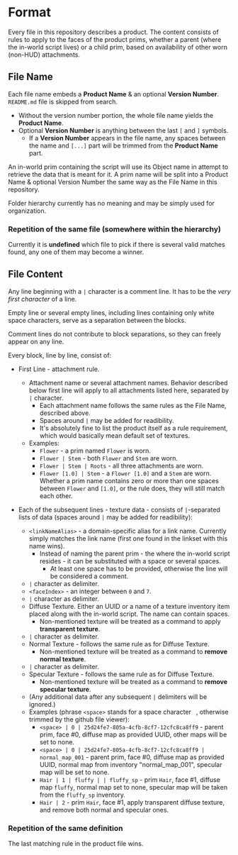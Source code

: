 # Format

Every file in this repository describes a product. The content consists of rules to apply to the faces of the product prims, whether a parent (where the in-world script lives) or a child prim, based on availability of other worn (non-HUD) attachments.

## File Name

Each file name embeds a **Product Name** & an optional **Version Number**. `README.md` file is skipped from search.

* Without the version number portion, the whole file name yields the **Product Name**.
* Optional **Version Number** is anything between the last `[` and `]` symbols.
  * If a **Version Number** appears in the file name, any spaces between the name and `[...]` part will be trimmed from the **Product Name** part.

An in-world prim containing the script will use its Object name in attempt to retrieve the data that is meant for it. A prim name will be split into a Product Name & optional Version Number the same way as the File Name in this repository.

Folder hierarchy currently has no meaning and may be simply used for organization.

### Repetition of the same file (somewhere within the hierarchy)

Currently it is **undefined** which file to pick if there is several valid matches found, any one of them may become a winner.

## File Content

Any line beginning with a `|` character is a comment line. It has to be the _very first character_ of a line.

Empty line or several empty lines, including lines containing only white space characters, serve as a separation between the blocks.

Comment lines do not contribute to block separations, so they can freely appear on any line.

Every block, line by line, consist of:

* First Line - attachment rule.
  * Attachment name or several attachment names. Behavior described below first line will apply to all attachments listed here, separated by `|` character.
    * Each attachment name follows the same rules as the File Name, described above.
    * Spaces around `|` may be added for readibility.
    * It's absolutely fine to list the product itself as a rule requirement, which would basically mean default set of textures.
  * Examples:
    * `Flower` - a prim named `Flower` is worn.
    * `Flower | Stem` - both `Flower` and `Stem` are worn.
    * `Flower | Stem | Roots` - all three attachments are worn.
    * `Flower [1.0] | Stem` - a `Flower [1.0]` and a `Stem` are worn. Whether a prim name contains zero or more than one spaces between `Flower` and `[1.0]`, or the rule does, they will still match each other.

* Each of the subsequent lines - texture data - consists of `|`-separated lists of data (spaces around `|` may be added for readibility):
  * `<linkNameAlias>` - a domain-specific alias for a link name. Currently simply matches the link name (first one found in the linkset with this name wins).
    * Instead of naming the parent prim - the where the in-world script resides - it can be substituted with a space or several spaces.
      * At least one space has to be provided, otherwise the line will be considered a comment.
  * `|` character as delimiter.
  * `<faceIndex>` - an integer between `0` and `7`.
  * `|` character as delimiter.
  * Diffuse Texture. Either an UUID or a name of a texture inventory item placed along with the in-world script. The name can contain spaces.
    * Non-mentioned texture will be treated as a command to apply **transparent texture**.
  * `|` character as delimiter.
  * Normal Texture - follows the same rule as for Diffuse Texture.
    * Non-mentioned texture will be treated as a command to **remove normal texture**. 
  * `|` character as delimiter.
  * Specular Texture - follows the same rule as for Diffuse Texture.
    * Non-mentioned texture will be treated as a command to **remove specular texture**.
  * (Any additional data after any subsequent `|` delimiters will be ignored.)
  * Examples (phrase `<space>` stands for a space character ` `, otherwise trimmed by the github file viewer):
    * `<space> | 0 | 25d24fe7-805a-4cfb-8cf7-12cfc8ca8ff9` - parent prim, face #0, diffuse map as provided UUID, other maps will be set to none.
    * `<space> | 0 | 25d24fe7-805a-4cfb-8cf7-12cfc8ca8ff9 | normal_map_001` - parent prim, face #0, diffuse map as provided UUID, normal map from inventory "normal_map_001", specular map will be set to none.
    * `Hair | 1 | fluffy | | fluffy_sp` - prim `Hair`, face #1, diffuse map `fluffy`, normal map set to none, specular map will be taken from the `fluffy_sp` inventory.
    * `Hair | 2` - prim `Hair`, face #1, apply transparent diffuse texture, and remove both normal and specular ones.

### Repetition of the same definition

The last matching rule in the product file wins.
